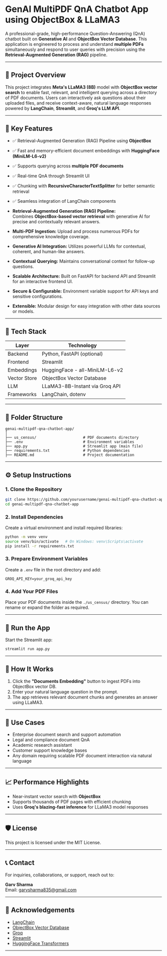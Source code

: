 
# GenAI MultiPDF QnA Chatbot App using ObjectBox & LLaMA3

A professional-grade, high-performance Question-Answering (QnA) chatbot built on **Generative AI** and **ObjectBox Vector Database**. This application is engineered to process and understand **multiple PDFs** simultaneously and respond to user queries with precision using the **Retrieval-Augmented Generation (RAG)** pipeline.

---

## 🧠 Project Overview

This project integrates **Meta's LLaMA3 (8B)** model with **ObjectBox vector search** to enable fast, relevant, and intelligent querying across a directory of PDF documents. Users can interactively ask questions about their uploaded files, and receive context-aware, natural language responses powered by **LangChain**, **Streamlit**, and **Groq's LLM API**.

---

## 🧩 Key Features

- ✅ Retrieval-Augmented Generation (RAG) Pipeline using **ObjectBox**
- ✅ Fast and memory-efficient document embeddings with **HuggingFace (MiniLM-L6-v2)**
- ✅ Supports querying across **multiple PDF documents**
- ✅ Real-time QnA through Streamlit UI
- ✅ Chunking with **RecursiveCharacterTextSplitter** for better semantic retrieval
- ✅ Seamless integration of LangChain components


- **Retrieval-Augmented Generation (RAG) Pipeline:**  
  Combines **ObjectBox-based vector retrieval** with generative AI for precise and contextually relevant answers.
- **Multi-PDF Ingestion:** Upload and process numerous PDFs for comprehensive knowledge coverage.
- **Generative AI Integration:** Utilizes powerful LLMs for contextual, coherent, and human-like answers.
- **Contextual Querying:** Maintains conversational context for follow-up questions.
- **Scalable Architecture:** Built on FastAPI for backend API and Streamlit for an interactive frontend UI.
- **Secure & Configurable:** Environment variable support for API keys and sensitive configurations.
- **Extensible:** Modular design for easy integration with other data sources or models.

---

## 🧱 Tech Stack

| Layer        | Technology                              |
|--------------|------------------------------------------|
| Backend      | Python, FastAPI (optional)               |
| Frontend     | Streamlit                                |
| Embeddings   | HuggingFace - all-MiniLM-L6-v2           |
| Vector Store | ObjectBox Vector Database                |
| LLM          | LLaMA3-8B-Instant via Groq API           |
| Frameworks   | LangChain, dotenv                        |

---

## 📁 Folder Structure

```
genai-multipdf-qna-chatbot-app/
│
├── us_census/                     # PDF documents directory
├── .env                           # Environment variables
├── app.py                         # Streamlit app (main file)
├── requirements.txt               # Python dependencies
├── README.md                      # Project documentation
```

---

## ⚙️ Setup Instructions

### 1. Clone the Repository

```bash
git clone https://github.com/yourusername/genai-multipdf-qna-chatbot-app.git
cd genai-multipdf-qna-chatbot-app
```

### 2. Install Dependencies

Create a virtual environment and install required libraries:

```bash
python -m venv venv
source venv/bin/activate   # On Windows: venv\Scripts\activate
pip install -r requirements.txt
```

### 3. Prepare Environment Variables

Create a `.env` file in the root directory and add:

```env
GROQ_API_KEY=your_groq_api_key
```

### 4. Add Your PDF Files

Place your PDF documents inside the `./us_census/` directory. You can rename or expand the folder as required.

---

## 🚀 Run the App

Start the Streamlit app:

```bash
streamlit run app.py
```

---

## 🧪 How It Works

1. Click the **"Documents Embedding"** button to ingest PDFs into ObjectBox vector DB.
2. Enter your natural language question in the prompt.
3. The app retrieves relevant document chunks and generates an answer using LLaMA3.

---

## 🎯 Use Cases

- Enterprise document search and support automation
- Legal and compliance document QnA
- Academic research assistant
- Customer support knowledge bases
- Any domain requiring scalable PDF document interaction via natural language

---

## 📈 Performance Highlights

- Near-instant vector search with **ObjectBox**
- Supports thousands of PDF pages with efficient chunking
- Uses **Groq's blazing-fast inference** for LLaMA3 model responses

---

## 🛡️ License

This project is licensed under the MIT License.

---


## 📞 Contact

For inquiries, collaborations, or support, reach out to:

**Garv Sharma**  
Email: garvsharma835@gmail.com  

---

## 🙏 Acknowledgements

- [LangChain](https://www.langchain.com/)
- [ObjectBox Vector Database](https://objectbox.io/)
- [Groq](https://groq.com/)
- [Streamlit](https://streamlit.io/)
- [HuggingFace Transformers](https://huggingface.co/)

---


